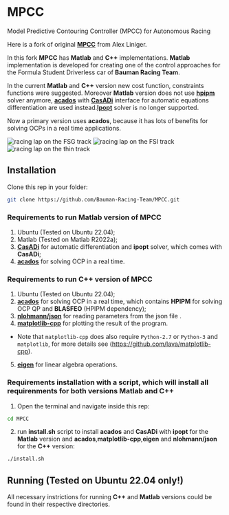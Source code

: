 # MPCC
Model Predictive Contouring Controller (MPCC) for Autonomous Racing

Here is a fork of original [**MPCC**](https://github.com/alexliniger/MPCC) from Alex Liniger.

In this fork **MPCC** has **Matlab** and **C++** implementations. **Matlab** implementation is developed for creating one of the control approaches for the Formula Student Driverless car of **Bauman Racing Team**.

In the current **Matlab** and **C++** version new cost function, constraints functions were suggested. Moreover **Matlab** version does not use [**hpipm**](https://github.com/giaf/hpipm) solver anymore, [**acados**](https://github.com/acados/acados) with [**CasADi**](https://web.casadi.org/) interface for automatic equations differentiation are used instead.[**Ipopt**](https://coin-or.github.io/Ipopt/) solver is no longer supported.

Now a primary version uses **acados**, because it has lots of benefits for solving OCPs in a real time applications. 

![racing lap on the FSG track](https://github.com/Bauman-Racing-Team/MPCC/blob/develop/Matlab/race_FSG_track.gif)
![racing lap on the FSI track](https://github.com/Bauman-Racing-Team/MPCC/blob/develop/Matlab/race_FSI_track.gif)
![racing lap on the thin track](https://github.com/Bauman-Racing-Team/MPCC/blob/develop/Matlab/race_thin_track.gif)

## Installation

Clone this rep in your folder:

```bash
git clone https://github.com/Bauman-Racing-Team/MPCC.git
```
### Requirements to run Matlab version of MPCC

1. Ubuntu (Tested on Ubuntu 22.04);
2. Matlab (Tested on Matlab R2022a);
3. [**CasADi**](https://web.casadi.org/) for automatic differentiation and **ipopt** solver, which comes with **CasADi**;
4. [**acados**](https://github.com/acados/acados) for solving OCP in a real time.

### Requirements to run C++ version of MPCC

1. Ubuntu (Tested on Ubuntu 22.04);
2. [**acados**](https://github.com/acados/acados) for solving OCP in a real time, which contains **HPIPM** for solving OCP QP and **BLASFEO** (HPIPM dependency);
3. [**nlohmann/json**](https://github.com/nlohmann/json) for reading parameters from the json file .
4. [**matplotlib-cpp**](https://github.com/lava/matplotlib-cpp) for plotting the result of the program.
- Note that `matplotlib-cpp` does also require `Python-2.7` or `Python-3` and `matplotlib`, for more details see (https://github.com/lava/matplotlib-cpp).
5. [**eigen**](https://gitlab.com/libeigen/eigen) for linear algebra operations.

### Requirements installation with a script, which will install all requirenments for both versions Matlab and C++

1. Open the terminal and navigate inside this rep:
```bash
cd MPCC
```
2. run **install.sh** script to install **acados** and **CasADi** with **ipopt** for the **Matlab** version and **acados**,**matplotlib-cpp**,**eigen** and **nlohmann/json** for the **C++** version:
```bash
./install.sh
```
## Running (Tested on **Ubuntu 22.04** only!)

All necessary instrictions for running **C++** and **Matlab** versions could be found in their respective directories.
